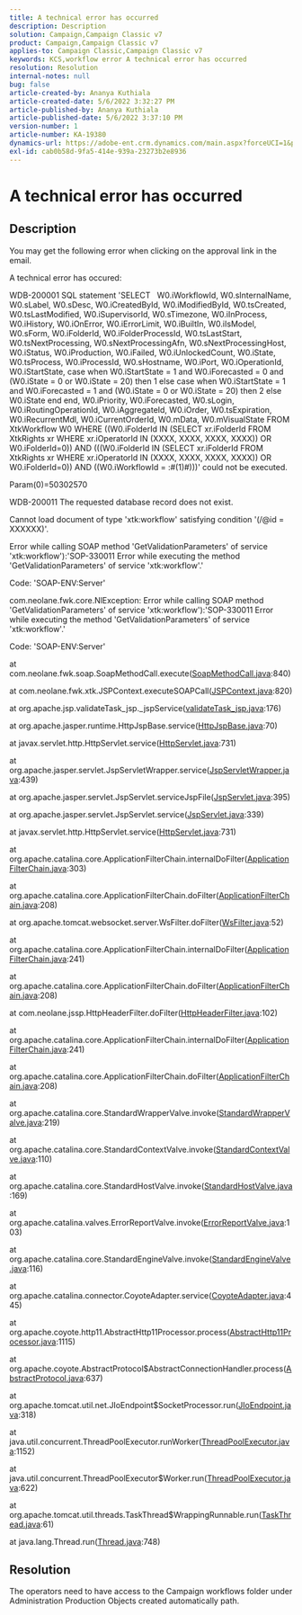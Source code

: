 ```yaml
---
title: A technical error has occurred
description: Description
solution: Campaign,Campaign Classic v7
product: Campaign,Campaign Classic v7
applies-to: Campaign Classic,Campaign Classic v7
keywords: KCS,workflow error A technical error has occurred
resolution: Resolution
internal-notes: null
bug: false
article-created-by: Ananya Kuthiala
article-created-date: 5/6/2022 3:32:27 PM
article-published-by: Ananya Kuthiala
article-published-date: 5/6/2022 3:37:10 PM
version-number: 1
article-number: KA-19380
dynamics-url: https://adobe-ent.crm.dynamics.com/main.aspx?forceUCI=1&pagetype=entityrecord&etn=knowledgearticle&id=cd941cba-51cd-ec11-a7b5-6045bd00dca1
exl-id: cab0b58d-9fa5-414e-939a-23273b2e8936
---
```

# A technical error has occurred

## Description


You may get the following error when clicking on the approval link in the email.



A technical error has occured:

WDB-200001 SQL statement 'SELECT   W0.iWorkflowId, W0.sInternalName, W0.sLabel, W0.sDesc, W0.iCreatedById, W0.iModifiedById, W0.tsCreated, W0.tsLastModified, W0.iSupervisorId, W0.sTimezone, W0.iInProcess, W0.iHistory, W0.iOnError, W0.iErrorLimit, W0.iBuiltIn, W0.iIsModel, W0.sForm, W0.iFolderId, W0.iFolderProcessId, W0.tsLastStart, W0.tsNextProcessing, W0.sNextProcessingAfn, W0.sNextProcessingHost, W0.iStatus, W0.iProduction, W0.iFailed, W0.iUnlockedCount, W0.iState, W0.tsProcess, W0.iProcessId, W0.sHostname, W0.iPort, W0.iOperationId, W0.iStartState, case when W0.iStartState = 1 and W0.iForecasted = 0 and (W0.iState = 0 or W0.iState = 20) then 1 else case when W0.iStartState = 1 and W0.iForecasted = 1 and (W0.iState = 0 or W0.iState = 20) then 2 else W0.iState end end, W0.iPriority, W0.iForecasted, W0.sLogin, W0.iRoutingOperationId, W0.iAggregateId, W0.iOrder, W0.tsExpiration, W0.iRecurrentMdl, W0.iCurrentOrderId, W0.mData, W0.mVisualState FROM XtkWorkflow W0 WHERE ((W0.iFolderId IN (SELECT xr.iFolderId FROM XtkRights xr WHERE xr.iOperatorId IN (XXXX, XXXX, XXXX, XXXX)) OR W0.iFolderId=0)) AND (((W0.iFolderId IN (SELECT xr.iFolderId FROM XtkRights xr WHERE xr.iOperatorId IN (XXXX, XXXX, XXXX, XXXX)) OR W0.iFolderId=0)) AND ((W0.iWorkflowId = :#(1)#)))' could not be executed.

Param(0)=50302570



WDB-200011 The requested database record does not exist.

Cannot load document of type 'xtk:workflow' satisfying condition '(/@id = XXXXXX)'.



Error while calling SOAP method 'GetValidationParameters' of service 'xtk:workflow'):'SOP-330011 Error while executing the method 'GetValidationParameters' of service 'xtk:workflow'.'



Code: 'SOAP-ENV:Server'

com.neolane.fwk.core.NlException: Error while calling SOAP method 'GetValidationParameters' of service 'xtk:workflow'):'SOP-330011 Error while executing the method 'GetValidationParameters' of service 'xtk:workflow'.'

Code: 'SOAP-ENV:Server'

at com.neolane.fwk.soap.SoapMethodCall.execute([SoapMethodCall.java](https://urldefense.proofpoint.com/v2/url?u=http-3A__SoapMethodCall.java&amp;d=DwQFAg&amp;c=pBpWB3g5lxYDsRBNURdZrQ&amp;r=ft-UOfIYBIWHs2c_95HGjEY1pfCklxxXqampnht1Pxw&amp;m=d3k3LFmUwXpsmQywrQ1YBIk0cok_oChFcVL9T9J7oOg&amp;s=awiBFikoKq0cU2PSZ8ibSOQYx7u7lihxPQseS9nSP1s&amp;e=):840)

at com.neolane.fwk.xtk.JSPContext.executeSOAPCall([JSPContext.java](https://urldefense.proofpoint.com/v2/url?u=http-3A__JSPContext.java&amp;d=DwQFAg&amp;c=pBpWB3g5lxYDsRBNURdZrQ&amp;r=ft-UOfIYBIWHs2c_95HGjEY1pfCklxxXqampnht1Pxw&amp;m=d3k3LFmUwXpsmQywrQ1YBIk0cok_oChFcVL9T9J7oOg&amp;s=BXEpguLlZ3ELDIZA628lLc9_hc1Rbj3es-XHjf9lgig&amp;e=):820)

at org.apache.jsp.validateTask_jsp._jspService([validateTask_jsp.java](https://urldefense.proofpoint.com/v2/url?u=http-3A__validateTask-5Fjsp.java&amp;d=DwQFAg&amp;c=pBpWB3g5lxYDsRBNURdZrQ&amp;r=ft-UOfIYBIWHs2c_95HGjEY1pfCklxxXqampnht1Pxw&amp;m=d3k3LFmUwXpsmQywrQ1YBIk0cok_oChFcVL9T9J7oOg&amp;s=hLv9IUmi4zw1e278xsheI3mQjkiQPBRjlsEtWf5jbOs&amp;e=):176)

at org.apache.jasper.runtime.HttpJspBase.service([HttpJspBase.java](https://urldefense.proofpoint.com/v2/url?u=http-3A__HttpJspBase.java&amp;d=DwQFAg&amp;c=pBpWB3g5lxYDsRBNURdZrQ&amp;r=ft-UOfIYBIWHs2c_95HGjEY1pfCklxxXqampnht1Pxw&amp;m=d3k3LFmUwXpsmQywrQ1YBIk0cok_oChFcVL9T9J7oOg&amp;s=FF_j-fivRHxPnD2awIc-HNivNA9MYYw-xuCMAILo0D8&amp;e=):70)

at javax.servlet.http.HttpServlet.service([HttpServlet.java](https://urldefense.proofpoint.com/v2/url?u=http-3A__HttpServlet.java&amp;d=DwQFAg&amp;c=pBpWB3g5lxYDsRBNURdZrQ&amp;r=ft-UOfIYBIWHs2c_95HGjEY1pfCklxxXqampnht1Pxw&amp;m=d3k3LFmUwXpsmQywrQ1YBIk0cok_oChFcVL9T9J7oOg&amp;s=Fa09AbRcVCcQBefoXco9JQ8naPdtrWTYtTHnFTnv43U&amp;e=):731)

at org.apache.jasper.servlet.JspServletWrapper.service([JspServletWrapper.java](https://urldefense.proofpoint.com/v2/url?u=http-3A__JspServletWrapper.java&amp;d=DwQFAg&amp;c=pBpWB3g5lxYDsRBNURdZrQ&amp;r=ft-UOfIYBIWHs2c_95HGjEY1pfCklxxXqampnht1Pxw&amp;m=d3k3LFmUwXpsmQywrQ1YBIk0cok_oChFcVL9T9J7oOg&amp;s=3-ZlpmNPgbFqNXzfzIV60TQ0fAOYN6s90mcayAQf2tA&amp;e=):439)

at org.apache.jasper.servlet.JspServlet.serviceJspFile([JspServlet.java](https://urldefense.proofpoint.com/v2/url?u=http-3A__JspServlet.java&amp;d=DwQFAg&amp;c=pBpWB3g5lxYDsRBNURdZrQ&amp;r=ft-UOfIYBIWHs2c_95HGjEY1pfCklxxXqampnht1Pxw&amp;m=d3k3LFmUwXpsmQywrQ1YBIk0cok_oChFcVL9T9J7oOg&amp;s=ncp2Fe9P7NNNx0wmPlsZF7ar9h0H2tI1nbBC-ALPLTk&amp;e=):395)

at org.apache.jasper.servlet.JspServlet.service([JspServlet.java](https://urldefense.proofpoint.com/v2/url?u=http-3A__JspServlet.java&amp;d=DwQFAg&amp;c=pBpWB3g5lxYDsRBNURdZrQ&amp;r=ft-UOfIYBIWHs2c_95HGjEY1pfCklxxXqampnht1Pxw&amp;m=d3k3LFmUwXpsmQywrQ1YBIk0cok_oChFcVL9T9J7oOg&amp;s=ncp2Fe9P7NNNx0wmPlsZF7ar9h0H2tI1nbBC-ALPLTk&amp;e=):339)

at javax.servlet.http.HttpServlet.service([HttpServlet.java](https://urldefense.proofpoint.com/v2/url?u=http-3A__HttpServlet.java&amp;d=DwQFAg&amp;c=pBpWB3g5lxYDsRBNURdZrQ&amp;r=ft-UOfIYBIWHs2c_95HGjEY1pfCklxxXqampnht1Pxw&amp;m=d3k3LFmUwXpsmQywrQ1YBIk0cok_oChFcVL9T9J7oOg&amp;s=Fa09AbRcVCcQBefoXco9JQ8naPdtrWTYtTHnFTnv43U&amp;e=):731)

at org.apache.catalina.core.ApplicationFilterChain.internalDoFilter([ApplicationFilterChain.java](https://urldefense.proofpoint.com/v2/url?u=http-3A__ApplicationFilterChain.java&amp;d=DwQFAg&amp;c=pBpWB3g5lxYDsRBNURdZrQ&amp;r=ft-UOfIYBIWHs2c_95HGjEY1pfCklxxXqampnht1Pxw&amp;m=d3k3LFmUwXpsmQywrQ1YBIk0cok_oChFcVL9T9J7oOg&amp;s=ik8-oKIwbKE5YJaoMaTCMYAP_PaFh1n58NZ3KCdbpoY&amp;e=):303)

at org.apache.catalina.core.ApplicationFilterChain.doFilter([ApplicationFilterChain.java](https://urldefense.proofpoint.com/v2/url?u=http-3A__ApplicationFilterChain.java&amp;d=DwQFAg&amp;c=pBpWB3g5lxYDsRBNURdZrQ&amp;r=ft-UOfIYBIWHs2c_95HGjEY1pfCklxxXqampnht1Pxw&amp;m=d3k3LFmUwXpsmQywrQ1YBIk0cok_oChFcVL9T9J7oOg&amp;s=ik8-oKIwbKE5YJaoMaTCMYAP_PaFh1n58NZ3KCdbpoY&amp;e=):208)

at org.apache.tomcat.websocket.server.WsFilter.doFilter([WsFilter.java](https://urldefense.proofpoint.com/v2/url?u=http-3A__WsFilter.java&amp;d=DwQFAg&amp;c=pBpWB3g5lxYDsRBNURdZrQ&amp;r=ft-UOfIYBIWHs2c_95HGjEY1pfCklxxXqampnht1Pxw&amp;m=d3k3LFmUwXpsmQywrQ1YBIk0cok_oChFcVL9T9J7oOg&amp;s=UT8dGGfRKufp9KgwIFeZHhe5T12r54V1D382MnYpVgs&amp;e=):52)

at org.apache.catalina.core.ApplicationFilterChain.internalDoFilter([ApplicationFilterChain.java](https://urldefense.proofpoint.com/v2/url?u=http-3A__ApplicationFilterChain.java&amp;d=DwQFAg&amp;c=pBpWB3g5lxYDsRBNURdZrQ&amp;r=ft-UOfIYBIWHs2c_95HGjEY1pfCklxxXqampnht1Pxw&amp;m=d3k3LFmUwXpsmQywrQ1YBIk0cok_oChFcVL9T9J7oOg&amp;s=ik8-oKIwbKE5YJaoMaTCMYAP_PaFh1n58NZ3KCdbpoY&amp;e=):241)

at org.apache.catalina.core.ApplicationFilterChain.doFilter([ApplicationFilterChain.java](https://urldefense.proofpoint.com/v2/url?u=http-3A__ApplicationFilterChain.java&amp;d=DwQFAg&amp;c=pBpWB3g5lxYDsRBNURdZrQ&amp;r=ft-UOfIYBIWHs2c_95HGjEY1pfCklxxXqampnht1Pxw&amp;m=d3k3LFmUwXpsmQywrQ1YBIk0cok_oChFcVL9T9J7oOg&amp;s=ik8-oKIwbKE5YJaoMaTCMYAP_PaFh1n58NZ3KCdbpoY&amp;e=):208)

at com.neolane.jssp.HttpHeaderFilter.doFilter([HttpHeaderFilter.java](https://urldefense.proofpoint.com/v2/url?u=http-3A__HttpHeaderFilter.java&amp;d=DwQFAg&amp;c=pBpWB3g5lxYDsRBNURdZrQ&amp;r=ft-UOfIYBIWHs2c_95HGjEY1pfCklxxXqampnht1Pxw&amp;m=d3k3LFmUwXpsmQywrQ1YBIk0cok_oChFcVL9T9J7oOg&amp;s=ib223I0-kkhiIN733EwqdriUBRGsSxx2gQByGodezqY&amp;e=):102)

at org.apache.catalina.core.ApplicationFilterChain.internalDoFilter([ApplicationFilterChain.java](https://urldefense.proofpoint.com/v2/url?u=http-3A__ApplicationFilterChain.java&amp;d=DwQFAg&amp;c=pBpWB3g5lxYDsRBNURdZrQ&amp;r=ft-UOfIYBIWHs2c_95HGjEY1pfCklxxXqampnht1Pxw&amp;m=d3k3LFmUwXpsmQywrQ1YBIk0cok_oChFcVL9T9J7oOg&amp;s=ik8-oKIwbKE5YJaoMaTCMYAP_PaFh1n58NZ3KCdbpoY&amp;e=):241)

at org.apache.catalina.core.ApplicationFilterChain.doFilter([ApplicationFilterChain.java](https://urldefense.proofpoint.com/v2/url?u=http-3A__ApplicationFilterChain.java&amp;d=DwQFAg&amp;c=pBpWB3g5lxYDsRBNURdZrQ&amp;r=ft-UOfIYBIWHs2c_95HGjEY1pfCklxxXqampnht1Pxw&amp;m=d3k3LFmUwXpsmQywrQ1YBIk0cok_oChFcVL9T9J7oOg&amp;s=ik8-oKIwbKE5YJaoMaTCMYAP_PaFh1n58NZ3KCdbpoY&amp;e=):208)

at org.apache.catalina.core.StandardWrapperValve.invoke([StandardWrapperValve.java](https://urldefense.proofpoint.com/v2/url?u=http-3A__StandardWrapperValve.java&amp;d=DwQFAg&amp;c=pBpWB3g5lxYDsRBNURdZrQ&amp;r=ft-UOfIYBIWHs2c_95HGjEY1pfCklxxXqampnht1Pxw&amp;m=d3k3LFmUwXpsmQywrQ1YBIk0cok_oChFcVL9T9J7oOg&amp;s=8neyurXAx6CyZK3xNh4hJ2S_Agc-xqeK_FELOz2PmJY&amp;e=):219)

at org.apache.catalina.core.StandardContextValve.invoke([StandardContextValve.java](https://urldefense.proofpoint.com/v2/url?u=http-3A__StandardContextValve.java&amp;d=DwQFAg&amp;c=pBpWB3g5lxYDsRBNURdZrQ&amp;r=ft-UOfIYBIWHs2c_95HGjEY1pfCklxxXqampnht1Pxw&amp;m=d3k3LFmUwXpsmQywrQ1YBIk0cok_oChFcVL9T9J7oOg&amp;s=Ff396Ra0Zz6SYU3gR5ahYAyatA5GZ0PhX0C_j2WnJCk&amp;e=):110)

at org.apache.catalina.core.StandardHostValve.invoke([StandardHostValve.java](https://urldefense.proofpoint.com/v2/url?u=http-3A__StandardHostValve.java&amp;d=DwQFAg&amp;c=pBpWB3g5lxYDsRBNURdZrQ&amp;r=ft-UOfIYBIWHs2c_95HGjEY1pfCklxxXqampnht1Pxw&amp;m=d3k3LFmUwXpsmQywrQ1YBIk0cok_oChFcVL9T9J7oOg&amp;s=eSpP9q26e90BeX-URza1Th_b-j7xVIGGZ8p0pKnJG7o&amp;e=):169)

at org.apache.catalina.valves.ErrorReportValve.invoke([ErrorReportValve.java](https://urldefense.proofpoint.com/v2/url?u=http-3A__ErrorReportValve.java&amp;d=DwQFAg&amp;c=pBpWB3g5lxYDsRBNURdZrQ&amp;r=ft-UOfIYBIWHs2c_95HGjEY1pfCklxxXqampnht1Pxw&amp;m=d3k3LFmUwXpsmQywrQ1YBIk0cok_oChFcVL9T9J7oOg&amp;s=CovDlMALjluabVYqp9VCy7WmoGYndnzucmmTgS8i-98&amp;e=):103)

at org.apache.catalina.core.StandardEngineValve.invoke([StandardEngineValve.java](https://urldefense.proofpoint.com/v2/url?u=http-3A__StandardEngineValve.java&amp;d=DwQFAg&amp;c=pBpWB3g5lxYDsRBNURdZrQ&amp;r=ft-UOfIYBIWHs2c_95HGjEY1pfCklxxXqampnht1Pxw&amp;m=d3k3LFmUwXpsmQywrQ1YBIk0cok_oChFcVL9T9J7oOg&amp;s=1yEo8C8j8P_1TBmRoj64u9POXYd3wPYi2NpxWvVIrUc&amp;e=):116)

at org.apache.catalina.connector.CoyoteAdapter.service([CoyoteAdapter.java](https://urldefense.proofpoint.com/v2/url?u=http-3A__CoyoteAdapter.java&amp;d=DwQFAg&amp;c=pBpWB3g5lxYDsRBNURdZrQ&amp;r=ft-UOfIYBIWHs2c_95HGjEY1pfCklxxXqampnht1Pxw&amp;m=d3k3LFmUwXpsmQywrQ1YBIk0cok_oChFcVL9T9J7oOg&amp;s=f69DYjTAbTqPkDJzGHsIZgLdNTKA7rRfeBNlh5Bt75w&amp;e=):445)

at org.apache.coyote.http11.AbstractHttp11Processor.process([AbstractHttp11Processor.java](https://urldefense.proofpoint.com/v2/url?u=http-3A__AbstractHttp11Processor.java&amp;d=DwQFAg&amp;c=pBpWB3g5lxYDsRBNURdZrQ&amp;r=ft-UOfIYBIWHs2c_95HGjEY1pfCklxxXqampnht1Pxw&amp;m=d3k3LFmUwXpsmQywrQ1YBIk0cok_oChFcVL9T9J7oOg&amp;s=f_Ew-XklkyWg_Ec8Wwo5S94MRcmjw91U7MplFZDTuE8&amp;e=):1115)

at org.apache.coyote.AbstractProtocol$AbstractConnectionHandler.process([AbstractProtocol.java](https://urldefense.proofpoint.com/v2/url?u=http-3A__AbstractProtocol.java&amp;d=DwQFAg&amp;c=pBpWB3g5lxYDsRBNURdZrQ&amp;r=ft-UOfIYBIWHs2c_95HGjEY1pfCklxxXqampnht1Pxw&amp;m=d3k3LFmUwXpsmQywrQ1YBIk0cok_oChFcVL9T9J7oOg&amp;s=Q05ZtCb9DIqPuvHjQDy-CsvQZhXqGiGclD_FQlPq0tM&amp;e=):637)

at org.apache.tomcat.util.net.JIoEndpoint$SocketProcessor.run([JIoEndpoint.java](https://urldefense.proofpoint.com/v2/url?u=http-3A__JIoEndpoint.java&amp;d=DwQFAg&amp;c=pBpWB3g5lxYDsRBNURdZrQ&amp;r=ft-UOfIYBIWHs2c_95HGjEY1pfCklxxXqampnht1Pxw&amp;m=d3k3LFmUwXpsmQywrQ1YBIk0cok_oChFcVL9T9J7oOg&amp;s=oeVLK85cD--jl51P2uM8ke_zy2553vU4-ur-_vPgS1Y&amp;e=):318)

at java.util.concurrent.ThreadPoolExecutor.runWorker([ThreadPoolExecutor.java](https://urldefense.proofpoint.com/v2/url?u=http-3A__ThreadPoolExecutor.java&amp;d=DwQFAg&amp;c=pBpWB3g5lxYDsRBNURdZrQ&amp;r=ft-UOfIYBIWHs2c_95HGjEY1pfCklxxXqampnht1Pxw&amp;m=d3k3LFmUwXpsmQywrQ1YBIk0cok_oChFcVL9T9J7oOg&amp;s=13WG5wzXOWkIkKPQj0qbCJSmmk8Eqt1RLFlQ3QNaKPY&amp;e=):1152)

at java.util.concurrent.ThreadPoolExecutor$Worker.run([ThreadPoolExecutor.java](https://urldefense.proofpoint.com/v2/url?u=http-3A__ThreadPoolExecutor.java&amp;d=DwQFAg&amp;c=pBpWB3g5lxYDsRBNURdZrQ&amp;r=ft-UOfIYBIWHs2c_95HGjEY1pfCklxxXqampnht1Pxw&amp;m=d3k3LFmUwXpsmQywrQ1YBIk0cok_oChFcVL9T9J7oOg&amp;s=13WG5wzXOWkIkKPQj0qbCJSmmk8Eqt1RLFlQ3QNaKPY&amp;e=):622)

at org.apache.tomcat.util.threads.TaskThread$WrappingRunnable.run([TaskThread.java](https://urldefense.proofpoint.com/v2/url?u=http-3A__TaskThread.java&amp;d=DwQFAg&amp;c=pBpWB3g5lxYDsRBNURdZrQ&amp;r=ft-UOfIYBIWHs2c_95HGjEY1pfCklxxXqampnht1Pxw&amp;m=d3k3LFmUwXpsmQywrQ1YBIk0cok_oChFcVL9T9J7oOg&amp;s=MdTDCYPhjdF6S1uBSnLkUfzByita2rUUd3qJlb3wO60&amp;e=):61)

at java.lang.Thread.run([Thread.java](https://urldefense.proofpoint.com/v2/url?u=http-3A__Thread.java&amp;d=DwQFAg&amp;c=pBpWB3g5lxYDsRBNURdZrQ&amp;r=ft-UOfIYBIWHs2c_95HGjEY1pfCklxxXqampnht1Pxw&amp;m=d3k3LFmUwXpsmQywrQ1YBIk0cok_oChFcVL9T9J7oOg&amp;s=HBcW6s1ZAcUwg54Ag44kE6xndR052HxTIfuelxnXNig&amp;e=):748)


## Resolution


The operators need to have access to the Campaign workflows folder under Administration  Production  Objects created automatically path.
